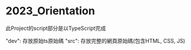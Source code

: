 # 2023_Orientation

此Project的script部分是以TypeScript完成

"dev": 存放原始ts原始碼
"src": 存放完整的網頁原始碼(包含HTML, CSS, JS)